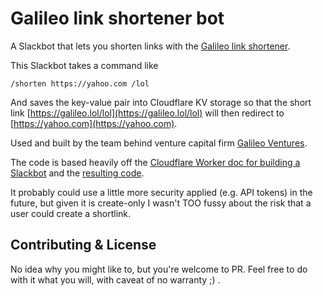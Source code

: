 # Galileo link shortener bot

A Slackbot that lets you shorten links with the [Galileo link shortener](https://github.com/galileoventures/galileo-linker).

This Slackbot takes a command like

`/shorten https://yahoo.com /lol`

And saves the key-value pair into Cloudflare KV storage so that the short link [https://galileo.lol/lol](https://galileo.lol/lol) will then redirect to [https://yahoo.com](https://yahoo.com).

Used and built by the team behind venture capital firm [Galileo Ventures](https://galileo.ventures).

The code is based heavily off the [Cloudflare Worker doc for building a Slackbot](https://developers.cloudflare.com/workers/tutorials/build-a-slackbot) and the [resulting code](https://github.com/signalnerve/workers-slack-bot).

It probably could use a little more security applied (e.g. API tokens) in the future, but given it is create-only I wasn't TOO fussy about the risk that a user could create a shortlink.

## Contributing & License

No idea why you might like to, but you're welcome to PR. Feel free to do with it what you will, with caveat of no warranty ;) .